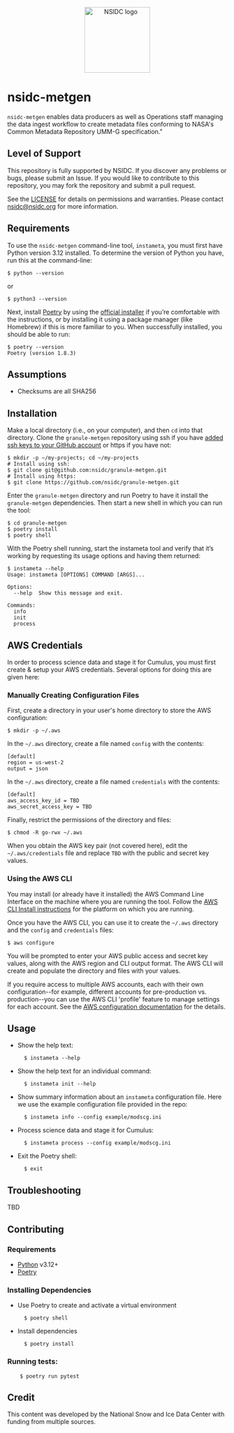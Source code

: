 <p align="center">
  <img alt="NSIDC logo" src="https://nsidc.org/themes/custom/nsidc/logo.svg" width="150" />
</p>

# nsidc-metgen

`nsidc-metgen` enables data producers as well as Operations staff managing the
data ingest workflow to create metadata files conforming to
NASA's Common Metadata Repository UMM-G specification."

## Level of Support

This repository is fully supported by NSIDC. If you discover any problems or bugs,
please submit an Issue. If you would like to contribute to this repository, you may fork
the repository and submit a pull request.

See the [LICENSE](LICENSE) for details on permissions and warranties. Please contact
nsidc@nsidc.org for more information.

## Requirements

To use the `nsidc-metgen` command-line tool, `instameta`, you must first have
Python version 3.12 installed. To determine the version of Python you have, run
this at the command-line:

    $ python --version

or

    $ python3 --version

Next, install [Poetry](https://python-poetry.org/) by using the [official
installer](https://python-poetry.org/docs/#installing-with-the-official-installer)
if you’re comfortable with the instructions, or by installing it using a package
manager (like Homebrew) if this is more familiar to you. When successfully
installed, you should be able to run:

    $ poetry --version
    Poetry (version 1.8.3)

## Assumptions

- Checksums are all SHA256

## Installation

Make a local directory (i.e., on your computer), and then `cd` into that
directory. Clone the `granule-metgen` repository using ssh if you have [added
ssh keys to your GitHub
account](https://docs.github.com/en/authentication/connecting-to-github-with-ssh/adding-a-new-ssh-key-to-your-github-account)
or https if you have not:

    $ mkdir -p ~/my-projects; cd ~/my-projects
    # Install using ssh:
    $ git clone git@github.com:nsidc/granule-metgen.git
    # Install using https:
    $ git clone https://github.com/nsidc/granule-metgen.git

Enter the `granule-metgen` directory and run Poetry to have it install the `granule-metgen` dependencies. Then start a new shell in which you can run the tool:

    $ cd granule-metgen
    $ poetry install
    $ poetry shell

With the Poetry shell running, start the instameta tool and verify that it’s working by requesting its usage options and having them returned:

    $ instameta --help
    Usage: instameta [OPTIONS] COMMAND [ARGS]...

    Options:
      --help  Show this message and exit.

    Commands:
      info
      init
      process

## AWS Credentials

In order to process science data and stage it for Cumulus, you must first create & setup your AWS
credentials. Several options for doing this are given here:

### Manually Creating Configuration Files

First, create a directory in your user's home directory to store the AWS configuration:

    $ mkdir -p ~/.aws

In the `~/.aws` directory, create a file named `config` with the contents:

    [default]
    region = us-west-2
    output = json

In the `~/.aws` directory, create a file named `credentials` with the contents:

    [default]
    aws_access_key_id = TBD
    aws_secret_access_key = TBD

Finally, restrict the permissions of the directory and files:

    $ chmod -R go-rwx ~/.aws

When you obtain the AWS key pair (not covered here), edit the `~/.aws/credentials` file
and replace `TBD` with the public and secret key values.

### Using the AWS CLI

You may install (or already have it installed) the AWS Command Line Interface on the
machine where you are running the tool. Follow the 
[AWS CLI Install instructions](https://docs.aws.amazon.com/cli/latest/userguide/getting-started-install.html)
for the platform on which you are running.

Once you have the AWS CLI, you can use it to create the `~/.aws` directory and the
`config` and `credentials` files:

    $ aws configure

You will be prompted to enter your AWS public access and secret key values, along with
the AWS region and CLI output format. The AWS CLI will create and populate the directory
and files with your values.

If you require access to multiple AWS accounts, each with their own configuration--for
example, different accounts for pre-production vs. production--you can use the AWS CLI
'profile' feature to manage settings for each account. See the [AWS configuration 
documentation](https://docs.aws.amazon.com/cli/latest/userguide/cli-configure-files.html#cli-configure-files-using-profiles)
for the details.

## Usage

* Show the help text:

        $ instameta --help

* Show the help text for an individual command:

        $ instameta init --help

* Show summary information about an `instameta` configuration file. Here we use the example configuration file provided in the repo:

        $ instameta info --config example/modscg.ini

* Process science data and stage it for Cumulus:

        $ instameta process --config example/modscg.ini

* Exit the Poetry shell:

        $ exit

## Troubleshooting

TBD

## Contributing

### Requirements

* [Python](https://www.python.org/) v3.12+
* [Poetry](https://python-poetry.org/docs/#installing-with-the-official-installer)

### Installing Dependencies

* Use Poetry to create and activate a virtual environment

        $ poetry shell

* Install dependencies

        $ poetry install

### Running tests:

        $ poetry run pytest

## Credit

This content was developed by the National Snow and Ice Data Center with funding from
multiple sources.
